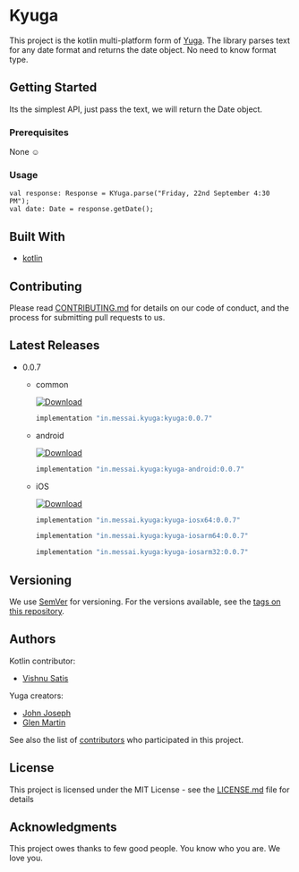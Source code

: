 # Kyuga
This project is the kotlin multi-platform form of [Yuga](https://github.com/messai-engineering/Yuga).
The library parses text for any date format and returns the date object.
 No need to know format type.

## Getting Started

Its the simplest API, just pass the text, we will return the Date object.

### Prerequisites

None :relaxed:


### Usage

```
val response: Response = KYuga.parse("Friday, 22nd September 4:30 PM");
val date: Date = response.getDate();
```

## Built With

* [kotlin](https://kotlinlang.org/)

## Contributing

Please read [CONTRIBUTING.md](https://gist.github.com/johnjoseph/b6aeea8ff859964ac325896bf9eeb2c7) for details on our code of conduct, and the process for submitting pull requests to us.

## Latest Releases

* 0.0.7
    * common
      
       [ ![Download](https://api.bintray.com/packages/messai/maven/kyuga/images/download.svg) ](https://bintray.com/messai/maven/kyuga/_latestVersion)
      ```groovy
      implementation "in.messai.kyuga:kyuga:0.0.7"
      ```
    * android
    
       [ ![Download](https://api.bintray.com/packages/messai/maven/kyuga/images/download.svg) ](https://bintray.com/messai/maven/kyuga/_latestVersion)
      ```groovy
      implementation "in.messai.kyuga:kyuga-android:0.0.7"
      ```
    * iOS
        
       [ ![Download](https://api.bintray.com/packages/messai/maven/kyuga/images/download.svg) ](https://bintray.com/messai/maven/kyuga/_latestVersion)
      ```groovy
      implementation "in.messai.kyuga:kyuga-iosx64:0.0.7"
      ```
      ```groovy
      implementation "in.messai.kyuga:kyuga-iosarm64:0.0.7"
      ```
      ```groovy
      implementation "in.messai.kyuga:kyuga-iosarm32:0.0.7"
      ```
## Versioning

We use [SemVer](http://semver.org/) for versioning. For the versions available, see the [tags on this repository](https://github.com/your/project/tags).

## Authors

Kotlin contributor:
* [Vishnu Satis](https://github.com/vizsatiz)

Yuga creators:
* [John Joseph](https://github.com/johnjoseph)
* [Glen Martin](https://github.com/glenkalarikkal)

See also the list of [contributors](https://github.com/orgs/messai-engineering/people) who participated in this project.

## License

This project is licensed under the MIT License - see the [LICENSE.md](LICENSE.md) file for details

## Acknowledgments

This project owes thanks to few good people. You know who you are.
We love you.